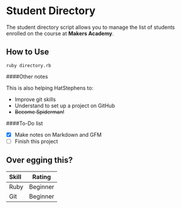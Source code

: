 Student Directory
=================

The student directory script allows you to manage the list of students enrolled on the course at **Makers Academy**.

## How to Use

```shell
ruby directory.rb
```

####Other notes

This is also helping HatStephens to:
*    Improve git skills
*    Understand to set up a project on GitHub
*    ~~Become Spiderman!~~

####To-Do list
- [x] Make notes on Markdown and GFM
- [ ] Finish this project

Over egging this?
-----------------

Skill | Rating   |
:------|:-------------:|
Ruby | Beginner |
Git | Beginner|